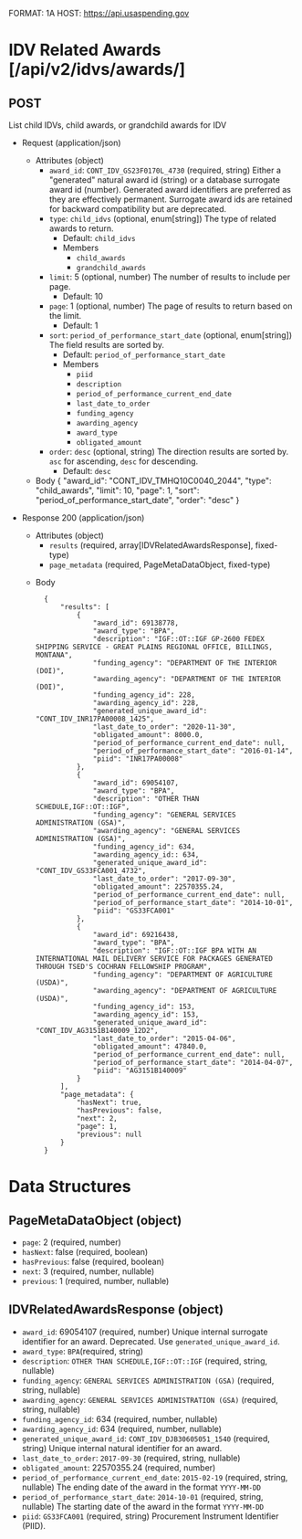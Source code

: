 FORMAT: 1A
HOST: https://api.usaspending.gov

# IDV Related Awards [/api/v2/idvs/awards/]

## POST

List child IDVs, child awards, or grandchild awards for IDV

+ Request (application/json)
    + Attributes (object)
        + `award_id`: `CONT_IDV_GS23F0170L_4730` (required, string)
            Either a "generated" natural award id (string) or a database surrogate award id (number).  Generated award identifiers are preferred as they are effectively permanent.  Surrogate award ids are retained for backward compatibility but are deprecated.
        + `type`: `child_idvs` (optional, enum[string])
            The type of related awards to return.
            + Default: `child_idvs`
            + Members
                + `child_awards`
                + `grandchild_awards`
        + `limit`: 5 (optional, number)
            The number of results to include per page.
            + Default: 10
        + `page`: 1 (optional, number)
            The page of results to return based on the limit.
            + Default: 1
        + `sort`: `period_of_performance_start_date` (optional, enum[string])
            The field results are sorted by.
            + Default: `period_of_performance_start_date`
            + Members
                + `piid`
                + `description`
                + `period_of_performance_current_end_date`
                + `last_date_to_order`
                + `funding_agency`
                + `awarding_agency`
                + `award_type`
                + `obligated_amount`
        + `order`: `desc` (optional, string)
            The direction results are sorted by. `asc` for ascending, `desc` for descending.
            + Default: `desc`            
    + Body
        {
            "award_id": "CONT_IDV_TMHQ10C0040_2044",
            "type": "child_awards",
            "limit": 10,
            "page": 1,
            "sort": "period_of_performance_start_date",
            "order": "desc"
        }

+ Response 200 (application/json)
    + Attributes (object)
        + `results` (required, array[IDVRelatedAwardsResponse], fixed-type)
        + `page_metadata` (required, PageMetaDataObject, fixed-type)

    * Body

            {
                "results": [
                    {
                        "award_id": 69138778,
                        "award_type": "BPA",
                        "description": "IGF::OT::IGF GP-2600 FEDEX SHIPPING SERVICE - GREAT PLAINS REGIONAL OFFICE, BILLINGS, MONTANA",
                        "funding_agency": "DEPARTMENT OF THE INTERIOR (DOI)",
                        "awarding_agency": "DEPARTMENT OF THE INTERIOR (DOI)",
                        "funding_agency_id": 228,
                        "awarding_agency_id": 228,
                        "generated_unique_award_id": "CONT_IDV_INR17PA00008_1425",
                        "last_date_to_order": "2020-11-30",
                        "obligated_amount": 8000.0,
                        "period_of_performance_current_end_date": null,
                        "period_of_performance_start_date": "2016-01-14",
                        "piid": "INR17PA00008"
                    },
                    {
                        "award_id": 69054107,
                        "award_type": "BPA",
                        "description": "OTHER THAN SCHEDULE,IGF::OT::IGF",
                        "funding_agency": "GENERAL SERVICES ADMINISTRATION (GSA)",
                        "awarding_agency": "GENERAL SERVICES ADMINISTRATION (GSA)",
                        "funding_agency_id": 634,
                        "awarding_agency_id:: 634,
                        "generated_unique_award_id": "CONT_IDV_GS33FCA001_4732",
                        "last_date_to_order": "2017-09-30",
                        "obligated_amount": 22570355.24,
                        "period_of_performance_current_end_date": null,
                        "period_of_performance_start_date": "2014-10-01",
                        "piid": "GS33FCA001"
                    },
                    {
                        "award_id": 69216438,
                        "award_type": "BPA",
                        "description": "IGF::OT::IGF BPA WITH AN INTERNATIONAL MAIL DELIVERY SERVICE FOR PACKAGES GENERATED THROUGH TSED'S COCHRAN FELLOWSHIP PROGRAM",
                        "funding_agency": "DEPARTMENT OF AGRICULTURE (USDA)",
                        "awarding_agency": "DEPARTMENT OF AGRICULTURE (USDA)",
                        "funding_agency_id": 153,
                        "awarding_agency_id": 153,
                        "generated_unique_award_id": "CONT_IDV_AG3151B140009_12D2",
                        "last_date_to_order": "2015-04-06",
                        "obligated_amount": 47840.0,
                        "period_of_performance_current_end_date": null,
                        "period_of_performance_start_date": "2014-04-07",
                        "piid": "AG3151B140009"
                    }
                ],
                "page_metadata": {
                    "hasNext": true,
                    "hasPrevious": false,
                    "next": 2,
                    "page": 1,
                    "previous": null
                }
            }

# Data Structures

## PageMetaDataObject (object)
+ `page`: 2 (required, number)
+ `hasNext`: false (required, boolean)
+ `hasPrevious`: false (required, boolean)
+ `next`: 3 (required, number, nullable)
+ `previous`: 1 (required, number, nullable)

## IDVRelatedAwardsResponse (object)
+ `award_id`: 69054107 (required, number)
    Unique internal surrogate identifier for an award.  Deprecated.  Use `generated_unique_award_id`.
+ `award_type`: `BPA`(required, string)
+ `description`: `OTHER THAN SCHEDULE,IGF::OT::IGF` (required, string, nullable)
+ `funding_agency`: `GENERAL SERVICES ADMINISTRATION (GSA)` (required, string, nullable)
+ `awarding_agency`: `GENERAL SERVICES ADMINISTRATION (GSA)` (required, string, nullable)
+ `funding_agency_id`: 634 (required, number, nullable)
+ `awarding_agency_id`: 634 (required, number, nullable)
+ `generated_unique_award_id`: `CONT_IDV_DJB30605051_1540` (required, string)
    Unique internal natural identifier for an award.
+ `last_date_to_order`: `2017-09-30` (required, string, nullable)
+ `obligated_amount`: 22570355.24 (required, number)
+ `period_of_performance_current_end_date`: `2015-02-19` (required, string, nullable)
    The ending date of the award in the format `YYYY-MM-DD`
+ `period_of_performance_start_date`: `2014-10-01` (required, string, nullable)
    The starting date of the award in the format `YYYY-MM-DD`
+ `piid`: `GS33FCA001` (required, string)
    Procurement Instrument Identifier (PIID).
